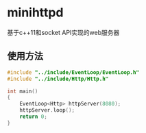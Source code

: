 minihttpd
========

基于c++11和socket API实现的web服务器

## 使用方法
```c++
#include "../include/EventLoop/EventLoop.h"
#include "../include/Http/Http.h"

int main()
{
    EventLoop<Http> httpServer(8080);
    httpServer.loop();
    return 0;
}
```